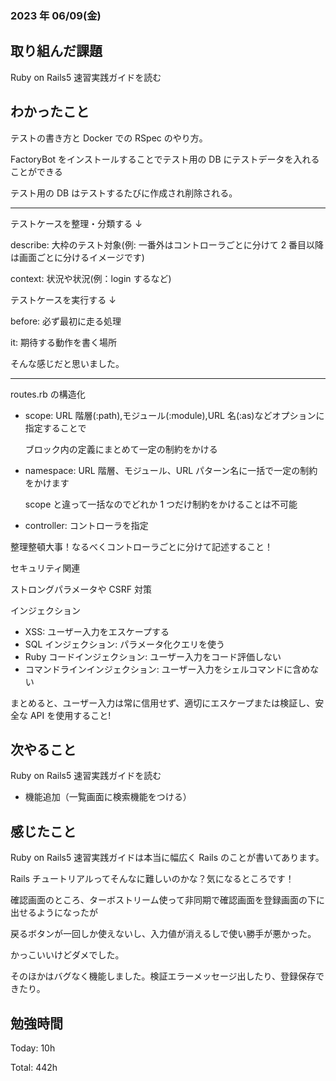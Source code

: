 ### 2023 年 06/09(金)

## 取り組んだ課題

Ruby on Rails5 速習実践ガイドを読む

## わかったこと

テストの書き方と Docker での RSpec のやり方。

FactoryBot をインストールすることでテスト用の DB にテストデータを入れることができる

テスト用の DB はテストするたびに作成され削除される。

---

テストケースを整理・分類する ↓

describe: 大枠のテスト対象(例: 一番外はコントローラごとに分けて 2 番目以降は画面ごとに分けるイメージです)

context: 状況や状況(例：login するなど)

テストケースを実行する ↓

before: 必ず最初に走る処理

it: 期待する動作を書く場所

そんな感じだと思いました。

---

routes.rb の構造化

- scope: URL 階層(:path),モジュール(:module),URL 名(:as)などオプションに指定することで

  ブロック内の定義にまとめて一定の制約をかける

- namespace: URL 階層、モジュール、URL パターン名に一括で一定の制約をかけます

  scope と違って一括なのでどれか 1 つだけ制約をかけることは不可能

- controller: コントローラを指定

整理整頓大事！なるべくコントローラごとに分けて記述すること！

セキュリティ関連

ストロングパラメータや CSRF 対策

インジェクション

- XSS: ユーザー入力をエスケープする
- SQL インジェクション: パラメータ化クエリを使う
- Ruby コードインジェクション: ユーザー入力をコード評価しない
- コマンドラインインジェクション: ユーザー入力をシェルコマンドに含めない

まとめると、ユーザー入力は常に信用せず、適切にエスケープまたは検証し、安全な API を使用すること!

## 次やること

Ruby on Rails5 速習実践ガイドを読む

- 機能追加（一覧画面に検索機能をつける）

## 感じたこと

Ruby on Rails5 速習実践ガイドは本当に幅広く Rails のことが書いてあります。

Rails チュートリアルってそんなに難しいのかな？気になるところです！

確認画面のところ、ターボストリーム使って非同期で確認画面を登録画面の下に出せるようになったが

戻るボタンが一回しか使えないし、入力値が消えるしで使い勝手が悪かった。

かっこいいけどダメでした。

そのほかはバグなく機能しました。検証エラーメッセージ出したり、登録保存できたり。

## 勉強時間

Today: 10h

Total: 442h
